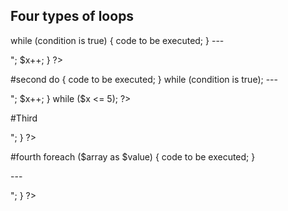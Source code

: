 Four types of loops
---------------------------------------
while (condition is true) {
  code to be executed;
}
---<!DOCTYPE html>
<html>
<body>

<?php  
$x = 1;
 
while($x <= 5) {
  echo "The number is: $x <br>";
  $x++;
} 
?>  

</body>
</html>

#second
do {
  code to be executed;
} while (condition is true);
---<!DOCTYPE html>
<html>
<body>

<?php 
$x = 1;

do {
  echo "The number is: $x <br>";
  $x++;
} while ($x <= 5);
?>

</body>
</html>

#Third
<!DOCTYPE html>
<html>
<body>

<?php  
for ($x = 0; $x <= 10; $x++) {
  echo "The number is: $x <br>";
}
?>  

</body>
</html>

#fourth
foreach ($array as $value) {
  code to be executed;
}

---<!DOCTYPE html>
<html>
<body>

<?php  
$colors = array("red", "green", "blue", "yellow"); 

foreach ($colors as $value) {
  echo "$value <br>";
}
?>  

</body>
</html>
